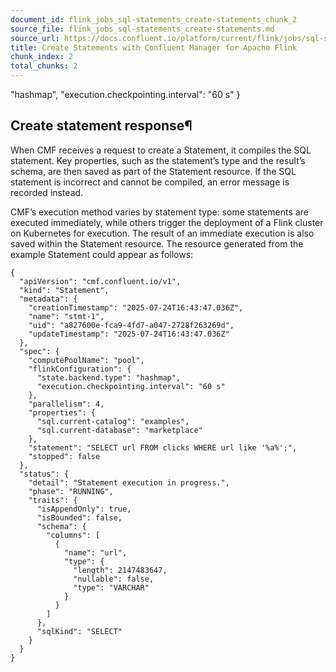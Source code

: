 ```yaml
---
document_id: flink_jobs_sql-statements_create-statements_chunk_2
source_file: flink_jobs_sql-statements_create-statements.md
source_url: https://docs.confluent.io/platform/current/flink/jobs/sql-statements/create-statements.html
title: Create Statements with Confluent Manager for Apache Flink
chunk_index: 2
total_chunks: 2
---
```


"hashmap", "execution.checkpointing.interval": "60 s" }

## Create statement response¶

When CMF receives a request to create a Statement, it compiles the SQL statement. Key properties, such as the statement’s type and the result’s schema, are then saved as part of the Statement resource. If the SQL statement is incorrect and cannot be compiled, an error message is recorded instead.

CMF’s execution method varies by statement type: some statements are executed immediately, while others trigger the deployment of a Flink cluster on Kubernetes for execution. The result of an immediate execution is also saved within the Statement resource. The resource generated from the example Statement could appear as follows:

    {
      "apiVersion": "cmf.confluent.io/v1",
      "kind": "Statement",
      "metadata": {
        "creationTimestamp": "2025-07-24T16:43:47.036Z",
        "name": "stmt-1",
        "uid": "a827600e-fca9-4fd7-a047-2728f263269d",
        "updateTimestamp": "2025-07-24T16:43:47.036Z"
      },
      "spec": {
        "computePoolName": "pool",
        "flinkConfiguration": {
          "state.backend.type": "hashmap",
          "execution.checkpointing.interval": "60 s"
        },
        "parallelism": 4,
        "properties": {
          "sql.current-catalog": "examples",
          "sql.current-database": "marketplace"
        },
        "statement": "SELECT url FROM clicks WHERE url like '%a%';",
        "stopped": false
      },
      "status": {
        "detail": "Statement execution in progress.",
        "phase": "RUNNING",
        "traits": {
          "isAppendOnly": true,
          "isBounded": false,
          "schema": {
            "columns": [
              {
                "name": "url",
                "type": {
                  "length": 2147483647,
                  "nullable": false,
                  "type": "VARCHAR"
                }
              }
            ]
          },
          "sqlKind": "SELECT"
        }
      }
    }
